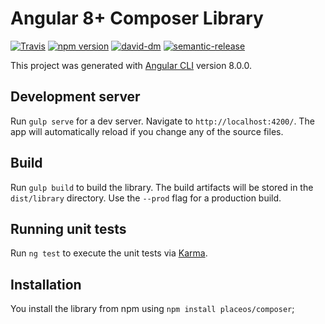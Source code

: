 # Angular 8+ Composer Library

[![Travis](https://travis-ci.org/PlaceOS/composer.svg)](https://travis-ci.org/PlaceOS/composer)
[![npm version](https://badge.fury.io/js/%40PlaceOS%2Fcomposer.svg)](https://badge.fury.io/js/%40PlaceOS%2Fcomposer)
[![david-dm](https://david-dm.org/PlaceOS/composer.svg)](https://david-dm.org/PlaceOS/composer)
[![semantic-release](https://img.shields.io/badge/%20%20%F0%9F%93%A6%F0%9F%9A%80-semantic--release-e10079.svg)](https://github.com/semantic-release/semantic-release)

This project was generated with [Angular CLI](https://github.com/angular/angular-cli) version 8.0.0.

## Development server

Run `gulp serve` for a dev server. Navigate to `http://localhost:4200/`. The app will automatically reload if you change any of the source files.

## Build

Run `gulp build` to build the library. The build artifacts will be stored in the `dist/library` directory. Use the `--prod` flag for a production build.

## Running unit tests

Run `ng test` to execute the unit tests via [Karma](https://karma-runner.github.io).

## Installation

You install the library from npm using `npm install placeos/composer`;
